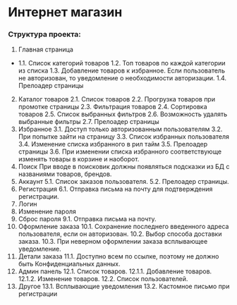# Интернет магазин

### Структура проекта:
1. Главная страница
+ 1.1. Список категорий товаров
1.2. Топ товаров по каждой категории из списка
1.3. Добавление товаров к избранное. Если пользователь не авторизован, то уведомление о необходимости 	авторизации.
1.4. Прелоадер страницы
2. Каталог товаров
2.1. Список товаров
2.2. Прогрузка товаров при промотке страницы
2.3. Фильтрация товаров
2.4. Сортировка товаров
2.5. Список выбранных фильтров
2.6. Возможность удалять выбранные фильтры
2.7. Прелоадер страницы
3. Избранное
3.1. Доступ только авторизованным пользователям
3.2. При попытке зайти на страницу
3.3. Список избранных пользователя
3.4. Изменение списка избранного в рил тайм
3.5. Прелоадер страницы
3.6. При изменении списка избранного соответствующе изменять товары в корзине и наоборот.
4. Поиск
При вводе в поисковик должны появляться подсказки из БД с названиями товаров, брендов.
5. Аккаунт
5.1. Список заказов пользователя.
5.2. Прелоадер страницы.
6. Регистрация
6.1. Отправка письма на почту для подтверждения регистрации.
7. Логин
8. Изменение пароля
9. Сброс пароля
9.1. Отправка письма на почту.
10. Оформление заказа
10.1. Сохранение последнего введенного адреса пользователя, если он авторизован.
10.2. Выбор способа доставки заказа.
10.3. При неверном оформлении заказа всплывающее уведомление.
11. Детали заказа
11.1. Доступно всем по ссылке, поэтому не должно быть Конфиденциальных данных.
12. Админ панель
12.1. Список товаров.
12.1.1. Добавление товаров.
12.1.2. Изменение товаров.
12.2. Список пользователей.
13. Другое
13.1. Всплывающие уведомления
13.2. Кастомное письмо при регистрации